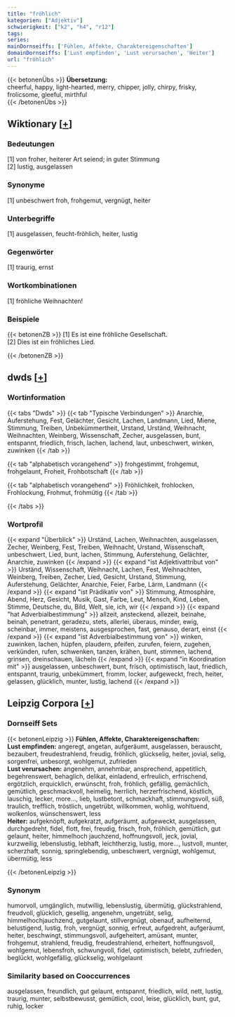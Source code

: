 ```yaml
---
title: "fröhlich"
kategorien: ["Adjektiv"]
schwierigkeit: ["k2", "h4", "r12"]
tags:
series:
mainDornseiffs: ['Fühlen, Affekte, Charaktereigenschaften']
domainDornseiffs: ['Lust empfinden', 'Lust verursachen', 'Heiter']
url: "fröhlich"
---
```


{{< betonenÜbs >}}
**Übersetzung:**  
cheerful, happy, light-hearted, merry, chipper, jolly, chirpy, frisky, frolicsome, gleeful, mirthful  
{{< /betonenÜbs >}}

## Wiktionary [[+](https://de.wiktionary.org/wiki/fröhlich)]

### Bedeutungen
[1] von froher, heiterer Art seiend; in guter Stimmung  
[2] lustig, ausgelassen  

### Synonyme
[1] unbeschwert froh, frohgemut, vergnügt, heiter  

### Unterbegriffe
[1] ausgelassen, feucht-fröhlich, heiter, lustig  

### Gegenwörter
[1] traurig, ernst  

### Wortkombinationen
[1] fröhliche Weihnachten!  

### Beispiele
{{< betonenZB >}}
[1] Es ist eine fröhliche Gesellschaft.  
[2] Dies ist ein fröhliches Lied.  

{{< /betonenZB >}}


## dwds [[+](https://www.dwds.de/wb/fröhlich)]

### Wortinformation
{{< tabs "Dwds" >}}
{{< tab "Typische Verbindungen" >}}
Anarchie, Auferstehung, Fest, Gelächter, Gesicht, Lachen, Landmann, Lied, Miene, Stimmung, Treiben, Unbekümmertheit, Urstand, Urständ, Weihnacht, Weihnachten, Weinberg, Wissenschaft, Zecher, ausgelassen, bunt, entspannt, friedlich, frisch, lachen, lachend, laut, unbeschwert, winken, zuwinken
{{< /tab >}}

{{< tab "alphabetisch vorangehend" >}}
frohgestimmt, frohgemut, frohgelaunt, Froheit, Frohbotschaft
{{< /tab >}}

{{< tab "alphabetisch vorangehend" >}}
Fröhlichkeit, frohlocken, Frohlockung, Frohmut, frohmütig
{{< /tab >}}

{{< /tabs >}}

### Wortprofil
{{< expand "Überblick" >}} Urständ, Lachen, Weihnachten, ausgelassen, Zecher, Weinberg, Fest, Treiben, Weihnacht, Urstand, Wissenschaft, unbeschwert, Lied, bunt, lachen, Stimmung, Auferstehung, Gelächter, Anarchie, zuwinken {{< /expand >}}
{{< expand "ist Adjektivattribut von" >}} Urständ, Wissenschaft, Weihnacht, Lachen, Fest, Weihnachten, Weinberg, Treiben, Zecher, Lied, Gesicht, Urstand, Stimmung, Auferstehung, Gelächter, Anarchie, Feier, Farbe, Lärm, Landmann {{< /expand >}}
{{< expand "ist Prädikativ von" >}} Stimmung, Atmosphäre, Abend, Herz, Gesicht, Musik, Gast, Farbe, Leut, Mensch, Kind, Leben, Stimme, Deutsche, du, Bild, Welt, sie, ich, wir {{< /expand >}}
{{< expand "hat Adverbialbestimmung" >}} allzeit, ansteckend, allezeit, beinahe, beinah, penetrant, geradezu, stets, allerlei, überaus, minder, ewig, scheinbar, immer, meistens, ausgesprochen, fast, genauso, derart, einst {{< /expand >}}
{{< expand "ist Adverbialbestimmung von" >}} winken, zuwinken, lachen, hüpfen, plaudern, pfeifen, zurufen, feiern, zugehen, verkünden, rufen, schwenken, tanzen, krähen, bunt, stimmen, lachend, grinsen, dreinschauen, lächeln {{< /expand >}}
{{< expand "in Koordination mit" >}} ausgelassen, unbeschwert, bunt, frisch, optimistisch, laut, friedlich, entspannt, traurig, unbekümmert, fromm, locker, aufgeweckt, frech, heiter, gelassen, glücklich, munter, lustig, lachend {{< /expand >}}

## Leipzig Corpora [[+](https://corpora.uni-leipzig.de/en/res?word=fröhlich&corpusId=deu_newscrawl-public_2018)]

### Dornseiff Sets
{{< betonenLeipzig >}}
**Fühlen, Affekte, Charaktereigenschaften:**  
**Lust empfinden:** angeregt, angetan, aufgeräumt, ausgelassen, berauscht, bezaubert, freudestrahlend, freudig, fröhlich, glückselig, heiter, jovial, selig, sorgenfrei, unbesorgt, wohlgemut, zufrieden  
**Lust verursachen:** angenehm, annehmbar, ansprechend, appetitlich, begehrenswert, behaglich, delikat, einladend, erfreulich, erfrischend, ergötzlich, erquicklich, erwünscht, froh, fröhlich, gefällig, gemächlich, gemütlich, geschmackvoll, heimelig, herrlich, herzerfrischend, köstlich, lauschig, lecker, more..., lieb, lustbetont, schmackhaft, stimmungsvoll, süß, traulich, trefflich, tröstlich, ungetrübt, willkommen, wohlig, wohltuend, wolkenlos, wünschenswert, less  
**Heiter:** aufgeknöpft, aufgekratzt, aufgeräumt, aufgeweckt, ausgelassen, durchgedreht, fidel, flott, frei, freudig, frisch, froh, fröhlich, gemütlich, gut gelaunt, heiter, himmelhoch jauchzend, hoffnungsvoll, jeck, jovial, kurzweilig, lebenslustig, lebhaft, leichtherzig, lustig, more..., lustvoll, munter, scherzhaft, sonnig, springlebendig, unbeschwert, vergnügt, wohlgemut, übermütig, less  

{{< /betonenLeipzig >}}

### Synonym
humorvoll, umgänglich, mutwillig, lebenslustig, übermütig, glückstrahlend, freudvoll, glücklich, gesellig, angenehm, ungetrübt, selig, himmelhochjauchzend, gutgelaunt, stillvergnügt, obenauf, aufheiternd, belustigend, lustig, froh, vergnügt, sonnig, erfreut, aufgedreht, aufgeräumt, heiter, beschwingt, stimmungsvoll, aufgeheitert, amüsant, munter, frohgemut, strahlend, freudig, freudestrahlend, erheitert, hoffnungsvoll, wohlgemut, lebensfroh, schwungvoll, fidel, optimistisch, belebt, zufrieden, beglückt, wohlgefällig, glückselig, wohlgelaunt


### Similarity based on Cooccurrences
ausgelassen, freundlich, gut gelaunt, entspannt, friedlich, wild, nett, lustig, traurig, munter, selbstbewusst, gemütlich, cool, leise, glücklich, bunt, gut, ruhig, locker

